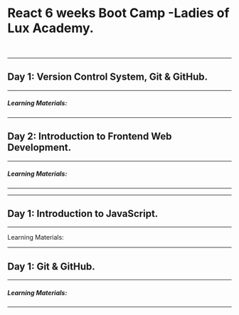 # React 6 weeks Boot Camp -Ladies of Lux Academy.

<br /> 
<hr />

  <h2> Day 1: Version Control System, Git & GitHub. </h2>
  
<hr />
  <h5>  Learning Materials: </h5>
<hr />

  <h2> Day 2: Introduction to Frontend Web Development.  </h2> 

<hr />
 <h5> Learning Materials: </h5> 
<hr />

<hr />
 <h2>  Day 1: Introduction to JavaScript. </h2> 
<hr />
    Learning Materials: </br
<hr />
  
<hr />
 <h2>  Day 1: Git & GitHub. </h5>
<hr />
 <h5> Learning Materials: </h5>
<hr />
